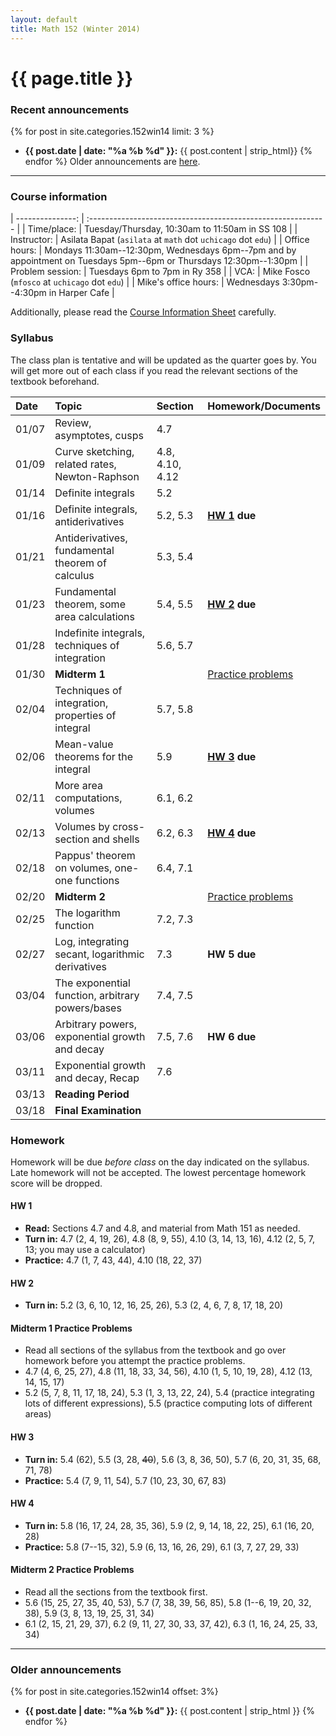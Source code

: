 ```yaml
---
layout: default
title: Math 152 (Winter 2014)
---
```


# {{ page.title }}

### Recent announcements
{% for post in site.categories.152win14 limit: 3 %}
* **{{ post.date | date: "%a %b %d" }}:** {{ post.content | strip_html}}
{% endfor %}
Older announcements are [here](#older-announcements).

----

### Course information
<div class="infotable">

| ---------------:     | :-----------------------------------------------------------                                                       |
| Time/place:          | Tuesday/Thursday, 10:30am to 11:50am in SS 108                                                                     |
| Instructor:          | Asilata Bapat (`asilata` at `math` dot `uchicago` dot `edu`)                                                       |
| Office hours:        | Mondays 11:30am--12:30pm, Wednesdays 6pm--7pm and by appointment on Tuesdays 5pm--6pm or Thursdays 12:30pm--1:30pm |
| Problem session:     | Tuesdays 6pm to 7pm in Ry 358                                                                                      |
| VCA:                 | Mike Fosco (`mfosco` at `uchicago` dot `edu`)                                                                      |
| Mike's office hours: | Wednesdays 3:30pm--4:30pm in Harper Cafe                                                                           |

</div>

Additionally, please read the [Course Information Sheet](courseinformationsheet.pdf) carefully.

### Syllabus
The class plan is tentative and will be updated as the quarter goes by. You will get more out of each class if you read the relevant sections of the textbook beforehand.
<div class="classplan">

| Date  | Topic                                             | Section         | Homework/Documents      |
| :---- | :-----------------------------                    | :---------      | :-------------------    |
| 01/07 | Review, asymptotes, cusps                         | 4.7             |                         |
| 01/09 | Curve sketching, related rates, Newton-Raphson    | 4.8, 4.10, 4.12 |                         |
| 01/14 | Definite integrals                                | 5.2             |                         |
| 01/16 | Definite integrals, antiderivatives               | 5.2, 5.3        | **[HW 1](#hw-1) due**   |
| 01/21 | Antiderivatives, fundamental theorem of calculus  | 5.3, 5.4        |                         |
| 01/23 | Fundamental theorem, some area calculations       | 5.4, 5.5        | **[HW 2](#hw-2) due**   |
| 01/28 | Indefinite integrals, techniques of integration   | 5.6, 5.7        |                         |
| 01/30 | **Midterm 1**                                     |                 | [Practice problems][p1] |
| 02/04 | Techniques of integration, properties of integral | 5.7, 5.8        |                         |
| 02/06 | Mean-value theorems for the integral              | 5.9             | **[HW 3](#hw-3) due**   |
| 02/11 | More area computations, volumes                   | 6.1, 6.2        |                         |
| 02/13 | Volumes by cross-section and shells               | 6.2, 6.3        | **[HW 4](#hw-4) due**   |
| 02/18 | Pappus' theorem on volumes, one-one functions     | 6.4, 7.1        |                         |
| 02/20 | **Midterm 2**                                     |                 | [Practice problems][p2] |
| 02/25 | The logarithm function                            | 7.2, 7.3        |                         |
| 02/27 | Log, integrating secant, logarithmic derivatives  | 7.3             | **HW 5 due**            |
| 03/04 | The exponential function, arbitrary powers/bases  | 7.4, 7.5        |                         |
| 03/06 | Arbitrary powers, exponential growth and decay    | 7.5, 7.6        | **HW 6 due**            |
| 03/11 | Exponential growth and decay, Recap               | 7.6             |                         |
| 03/13 | **Reading Period**                                |                 |                         |
| 03/18 | **Final Examination**                             |                 |                         |

[p1]: #midterm-1-practice-problems
[p2]: #midterm-2-practice-problems

</div>

### Homework
Homework will be due _before class_ on the day indicated on the syllabus. Late homework will not be accepted. The lowest percentage homework score will be dropped.

#### HW 1
* **Read:** Sections 4.7 and 4.8, and material from Math 151 as needed.
* **Turn in:** 4.7 (2, 4, 19, 26), 4.8 (8, 9, 55), 4.10 (3, 14, 13, 16), 4.12 (2, 5, 7, 13; you may use a calculator)
* **Practice:** 4.7 (1, 7, 43, 44), 4.10 (18, 22, 37)

#### HW 2
* **Turn in:** 5.2 (3, 6, 10, 12, 16, 25, 26), 5.3 (2, 4, 6, 7, 8, 17, 18, 20)

#### Midterm 1 Practice Problems

* Read all sections of the syllabus from the textbook and go over homework before you attempt the practice problems.
* 4.7 (4, 6, 25, 27), 4.8 (11, 18, 33, 34, 56), 4.10 (1, 5, 10, 19, 28), 4.12 (13, 14, 15, 17)
* 5.2 (5, 7, 8, 11, 17, 18, 24), 5.3 (1, 3, 13, 22, 24), 5.4 (practice integrating lots of different expressions), 5.5 (practice computing lots of different areas)

#### HW 3
* **Turn in:** 5.4 (62), 5.5 (3, 28, ~~40~~), 5.6 (3, 8, 36, 50), 5.7 (6, 20, 31, 35, 68, 71, 78)
* **Practice:** 5.4 (7, 9, 11, 54), 5.7 (10, 23, 30, 67, 83)

#### HW 4
* **Turn in:** 5.8 (16, 17, 24, 28, 35, 36), 5.9 (2, 9, 14, 18, 22, 25), 6.1 (16, 20, 28)
* **Practice:** 5.8 (7--15, 32), 5.9 (6, 13, 16, 26, 29), 6.1 (3, 7, 27, 29, 33)

#### Midterm 2 Practice Problems
* Read all the sections from the textbook first.
* 5.6 (15, 25, 27, 35, 40, 53), 5.7 (7, 38, 39, 56, 85), 5.8 (1--6, 19, 20, 32, 38), 5.9 (3, 8, 13, 19, 25, 31, 34)
* 6.1 (2, 15, 21, 29, 37), 6.2 (9, 11, 27, 30, 33, 37, 42), 6.3 (1, 16, 24, 25, 33, 34)

----
### Older announcements
{% for post in site.categories.152win14 offset: 3%}
* **{{ post.date | date: "%a %b %d" }}:** {{ post.content | strip_html }}
{% endfor %}

